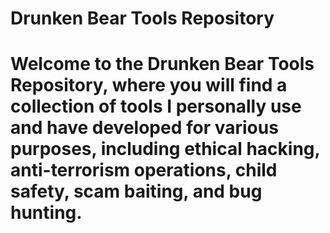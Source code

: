 <h1>Drunken Bear Tools Repository<h1>
Welcome to the Drunken Bear Tools Repository, where you will find a collection of tools I personally use and have developed for various purposes, including ethical hacking, anti-terrorism operations, child safety, scam baiting, and bug hunting.
